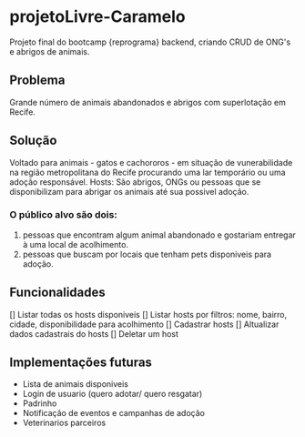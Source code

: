 # projetoLivre-Caramelo
Projeto final do bootcamp {reprograma} backend, criando CRUD de ONG's e abrigos de animais.

## Problema
Grande número de animais abandonados e abrigos com superlotação em Recife.

## Solução

Voltado para animais - gatos e cachororos - em situação de vunerabilidade na região metropolitana do Recife procurando uma lar temporário ou uma adoção responsável.
Hosts: São abrigos, ONGs ou pessoas que se disponibilizam para abrigar os animais até sua possivel adoção.

### O público alvo são dois: 
1) pessoas que encontram algum animal abandonado e gostariam entregar à uma local de acolhimento.
2) pessoas que buscam por locais que tenham pets disponiveis para adoção.

## Funcionalidades

[] Listar todas os hosts disponiveis
[] Listar hosts por filtros: nome, bairro, cidade, disponibilidade para acolhimento
[] Cadastrar hosts
[] Altualizar dados cadastrais do hosts
[] Deletar um host

## Implementações futuras

* Lista de animais disponiveis
* Login de usuario (quero adotar/ quero resgatar)
* Padrinho
* Notificação de eventos e campanhas de adoção
* Veterinarios parceiros



